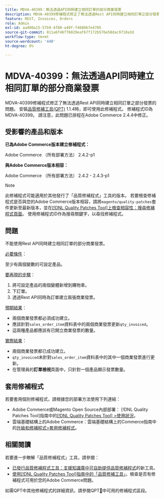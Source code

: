 ```yaml
---
title: MDVA-40399：無法透過API同時建立相同訂單的部分商業發票
description: MDVA-40399修補程式修正了無法透過Rest API同時建立相同訂單之部分發票的問題。 安裝[Quality Patches Tool (QPT)](https://experienceleague.adobe.com/zh-hant/docs/commerce-operations/tools/quality-patches-tool/quality-patches-tool-to-self-serve-quality-patches) 1.1.4時，即可使用此修補程式。 修補程式ID為MDVA-40399。 請注意，此問題已排程在Adobe Commerce 2.4.4中修正。
feature: REST, Invoices, Orders
role: Admin
exl-id: aa400a15-57b9-4f80-a49f-f4680b7e4705
source-git-commit: 011a6f46f76029eaf67f172b576e58dac9710a3d
workflow-type: tm+mt
source-wordcount: '440'
ht-degree: 0%

---
```


# MDVA-40399：無法透過API同時建立相同訂單的部分商業發票

MDVA-40399修補程式修正了無法透過Rest API同時建立相同訂單之部分發票的問題。 安裝[品質修補工具(QPT)](https://experienceleague.adobe.com/zh-hant/docs/commerce-operations/tools/quality-patches-tool/quality-patches-tool-to-self-serve-quality-patches) 1.1.4時，即可使用此修補程式。 修補程式ID為MDVA-40399。 請注意，此問題已排程在Adobe Commerce 2.4.4中修正。

## 受影響的產品和版本

**已為Adobe Commerce版本建立修補程式：**

Adobe Commerce （所有部署方法） 2.4.2-p1

**與Adobe Commerce版本相容：**

Adobe Commerce （所有部署方法） 2.4.2 - 2.4.3-p1

>[!NOTE]
>
>此修補程式可能適用於其他發行了「品質修補程式」工具的版本。 若要檢查修補程式是否與您的Adobe Commerce版本相容，請將`magento/quality-patches`套件更新至最新版本，並在[[!DNL Quality Patches Tool]上檢查相容性：搜尋修補程式頁面](https://experienceleague.adobe.com/zh-hant/docs/commerce-operations/tools/quality-patches-tool/quality-patches-tool-to-self-serve-quality-patches)。 使用修補程式ID作為搜尋關鍵字，以尋找修補程式。

## 問題

不能使用Rest API同時建立相同訂單的部分商業發票。

<u>必要條件</u>：

至少有兩個變數的可設定產品。

<u>要再現的步驟</u>：

1. 將可設定產品的兩個變體新增到購物車。
1. 下訂單。
1. 透過Rest API同時為訂單建立兩張商業發票。

<u>預期結果</u>：

* 兩個商業發票都必須成功建立。
* 應該針對`sales_order_item`資料表中的兩個商業發票更新`qty_invoiced`。
* 這兩種產品都應該有已開立商業發票的數量。

<u>實際結果</u>：

* 兩個商業發票都已成功建立。
* `qty_invoiced`未針對`sales_order_item`資料表中的其中一個商業發票進行更新。
* 在管理員的&#x200B;**訂單檢視**&#x200B;頁面中，只針對一個產品顯示發票數量。

## 套用修補程式

若要套用個別修補程式，請根據您的部署方法使用下列連結：

* Adobe Commerce或Magento Open Source內部部署： [!DNL Quality Patches Tool]指南中的[[!DNL Quality Patches Tool] >使用狀況](/help/tools/quality-patches-tool/usage.md)。
* 雲端基礎結構上的Adobe Commerce：雲端基礎結構上的Commerce指南中的[升級和修補程式>套用修補程式](https://experienceleague.adobe.com/docs/commerce-cloud-service/user-guide/develop/upgrade/apply-patches.html?lang=zh-Hant)。

## 相關閱讀

若要進一步瞭解「品質修補程式」工具，請參閱：

* [已發行品質修補程式工具：支援知識庫中可自助提供品質修補程式](https://experienceleague.adobe.com/zh-hant/docs/commerce-operations/tools/quality-patches-tool/quality-patches-tool-to-self-serve-quality-patches)的新工具。
* [使用[!DNL Quality Patches Tool]指南中的「品質修補工具」](/help/tools/quality-patches-tool/patches-available-in-qpt/check-patch-for-magento-issue-with-magento-quality-patches.md)，檢查是否有修補程式可用於您的Adobe Commerce問題。

如需QPT中其他修補程式的詳細資訊，請參閱QPT[&#128279;](https://experienceleague.adobe.com/tools/commerce-quality-patches/index.html?lang=zh-Hant)中可用的修補程式區段。
